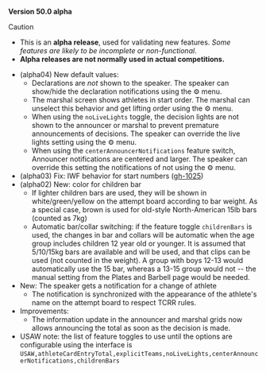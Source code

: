 **Version 50.0 alpha**

> [!CAUTION]
>
> - This is an **alpha release**, used for validating new features.  *Some features are likely to be incomplete or non-functional*.  
> - **Alpha releases are not normally used in actual competitions.**

- (alpha04) New default values: 
  - Declarations are *not* shown to the speaker. The speaker can show/hide the declaration notifications using the ⚙ menu.
  - The marshal screen shows athletes in start order. The marshal can unselect this behavior and get lifting order using the ⚙ menu.
  - When using the `noLiveLights` toggle, the decision lights are not shown to the announcer or marshal to prevent premature announcements of decisions. The speaker can override the live lights setting using the ⚙ menu.
  - When using the `centerAnnouncerNotifications` feature switch, Announcer notifications are centered and larger.  The speaker can override this setting the notifications of not using the ⚙ menu.
- (alpha03) Fix: IWF behavior for start numbers ([gh-1025](https://github.com/jflamy/owlcms4/pull/1026))
- (alpha02) New: color for children bar
  - If lighter children bars are used, they will be shown in white/green/yellow on the attempt board according to bar weight.  As a special case, brown is used for old-style North-American 15lb bars (counted as 7kg)
  - Automatic bar/collar switching: if the feature toggle `childrenBars` is used, the changes in bar and collars will be automatic when the age group includes children 12 year old or younger.  It is assumed that 5/10/15kg bars are available and will be used, and that clips can be used (not counted in the weight).   A group with boys 12-13 would automatically use the 15 bar, whereas a 13-15 group would not -- the manual setting from the Plates and Barbell page would be needed.
- New: The speaker gets a notification for a change of athlete
  - The notification is synchronized with the appearance of the athlete's name on the attempt board to respect TCRR rules.
- Improvements:
  - The information update in the announcer and marshal grids now allows announcing the total as soon as the decision is made.
- USAW note: the list of feature toggles to use until the options are configurable using the interface is
  `USAW,athleteCardEntryTotal,explicitTeams,noLiveLights,centerAnnouncerNotifications,childrenBars`

